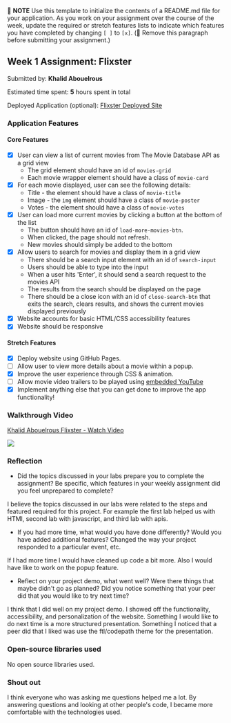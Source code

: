 📝 **NOTE** Use this template to initialize the contents of a README.md file for your application. As you work on your assignment over the course of the week, update the required or stretch features lists to indicate which features you have completed by changing `[ ]` to `[x]`. (🚫 Remove this paragraph before submitting your assignment.)

## Week 1 Assignment: Flixster

Submitted by: **Khalid Abouelrous**

Estimated time spent: **5** hours spent in total

Deployed Application (optional): [Flixster Deployed Site](https://khalidh7.github.io)

### Application Features

#### Core Features

- [x] User can view a list of current movies from The Movie Database API as a grid view
  - The grid element should have an id of `movies-grid`
  - Each movie wrapper element should have a class of `movie-card`
- [x] For each movie displayed, user can see the following details:
  - Title - the element should have a class of `movie-title`
  - Image - the `img` element should have a class of `movie-poster`
  - Votes - the element should have a class of `movie-votes`
- [x] User can load more current movies by clicking a button at the bottom of the list
  - The button should have an id of `load-more-movies-btn`.
  - When clicked, the page should not refresh.
  - New movies should simply be added to the bottom
- [x] Allow users to search for movies and display them in a grid view
  - There should be a search input element with an id of `search-input`
  - Users should be able to type into the input
  - When a user hits 'Enter', it should send a search request to the movies API
  - The results from the search should be displayed on the page
  - There should be a close icon with an id of `close-search-btn` that exits the search, clears results, and shows the current movies displayed previously
- [x] Website accounts for basic HTML/CSS accessibility features
- [x] Website should be responsive

#### Stretch Features

- [x] Deploy website using GitHub Pages.
- [ ] Allow user to view more details about a movie within a popup.
- [x] Improve the user experience through CSS & animation.
- [ ] Allow movie video trailers to be played using [embedded YouTube](https://support.google.com/youtube/answer/171780?hl=en)
- [x] Implement anything else that you can get done to improve the app functionality!

### Walkthrough Video

<a href="https://www.loom.com/share/da6fdf8700b043ed847b48e754a81a10">
    <p>Khalid Abouelrous Flixster - Watch Video</p>
    <img style="max-width:300px;" src="https://cdn.loom.com/sessions/thumbnails/da6fdf8700b043ed847b48e754a81a10-with-play.gif">
</a>

### Reflection

- Did the topics discussed in your labs prepare you to complete the assignment? Be specific, which features in your weekly assignment did you feel unprepared to complete?

I believe the topics discussed in our labs were related to the steps and featured required for this project. For example the first lab helped us with HTMl, second lab with javascript, and third lab with apis.

- If you had more time, what would you have done differently? Would you have added additional features? Changed the way your project responded to a particular event, etc.
  
If I had more time I would have cleaned up code a bit more. Also I would have like to work on the popup feature.

- Reflect on your project demo, what went well? Were there things that maybe didn't go as planned? Did you notice something that your peer did that you would like to try next time?

I think that I did well on my project demo. I showed off the functionality, accessibility, and personalization of the website. Something I would like to do next time is a more structured presentation. Something I noticed that a peer did that I liked was use the ftl/codepath theme for the presentation. 

### Open-source libraries used

No open source libraries used.

### Shout out

I think everyone who was asking me questions helped me a lot. By answering questions and looking at other people's code, I became more comfortable with the technologies used.